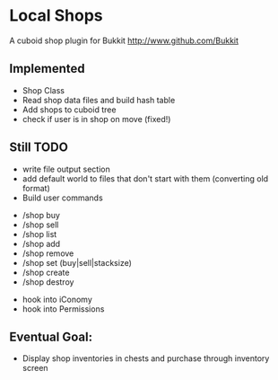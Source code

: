 Local Shops
======

A cuboid shop plugin for Bukkit
http://www.github.com/Bukkit

Implemented
-----------

* Shop Class
* Read shop data files and build hash table
* Add shops to cuboid tree
* check if user is in shop on move (fixed!)

Still TODO
-----------

* write file output section
* add default world to files that don't start with them (converting old format)
* Build user commands 
- /shop buy 
- /shop sell 
- /shop list
- /shop add
- /shop remove
- /shop set (buy|sell|stacksize)
- /shop create
- /shop destroy
* hook into iConomy
* hook into Permissions

Eventual Goal:
-----------
* Display shop inventories in chests and purchase through inventory screen